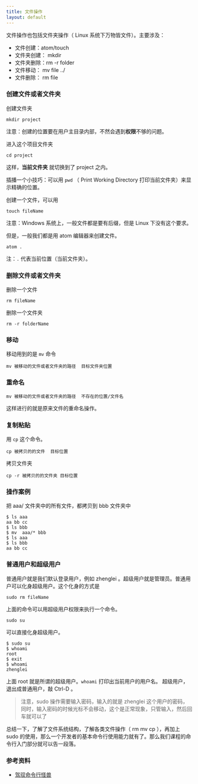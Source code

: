 ```yaml
---
title: 文件操作
layout: default
---
```


文件操作也包括文件夹操作（ Linux 系统下万物皆文件）。主要涉及：

- 文件创建：atom/touch
- 文件夹创建： mkdir
- 文件夹删除：rm -r folder
- 文件移动： mv file ../
- 文件删除： rm file

### 创建文件或者文件夹

创建文件夹

```
mkdir project
```

注意：创建的位置要在用户主目录内部，不然会遇到**权限**不够的问题。

进入这个项目文件夹

```
cd project
```

这样，**当前文件夹** 就切换到了 project 之内。

插播一个小技巧：可以用 `pwd` （ Print Working Directory 打印当前文件夹）来显示精确的位置。


创建一个文件，可以用

```
touch fileName
```

注意：Windows 系统上，一般文件都是要有后缀，但是 Linux 下没有这个要求。

但是，一般我们都是用 atom 编辑器来创建文件。

```
atom .
```

注：`.` 代表当前位置（当前文件夹）。

### 删除文件或者文件夹

删除一个文件

```
rm fileName
```

删除一个文件夹

```
rm -r folderName
```

### 移动

移动用到的是 `mv` 命令

```
mv 被移动的文件或者文件夹的路径  目标文件夹位置
```

### 重命名

```
mv 被移动的文件或者文件夹的路径  不存在的位置/文件名
```

这样进行的就是原来文件的重命名操作。

### 复制粘贴

用 `cp` 这个命令。

```
cp 被拷贝的的文件  目标位置
```

拷贝文件夹

```
cp -r 被拷贝的的文件夹 目标位置
```

### 操作案例

把 aaa/ 文件夹中的所有文件，都拷贝到 bbb 文件夹中

```
$ ls aaa
aa bb cc
$ ls bbb
$ mv  aaa/* bbb
$ ls aaa
$ ls bbb
aa bb cc
```


### 普通用户和超级用户

普通用户就是我们默认登录用户，例如 zhenglei 。超级用户就是管理员。普通用户可以化身超级用户。这个化身的方式是

```
sudo rm fileName
```

上面的命令可以用超级用户权限来执行一个命令。


```
sudo su
```

可以直接化身超级用户。

```
$ sudo su
$ whoami
root
$ exit
$ whoami
zhenglei
```

上面 root 就是所谓的超级用户。`whoami` 打印出当前用户的用户名。
超级用户，退出成普通用户，敲 Ctrl-D 。


> 注意，sudo 操作需要输入密码，输入的就是 zhenglei 这个用户的密码，同时，输入密码的时候光标不会移动，这个是正常现象，只管输入，然后回车就可以了

总结一下，了解了文件系统结构，了解各类文件操作（ rm mv cp ），再加上 sudo 的使用，那么一个开发者的基本命令行使用能力就有了。那么我们课程的命令行入门部分就可以告一段落。


### 参考资料

- [驾驭命令行怪兽](http://haoqicat.com/ride-cli-monster)
